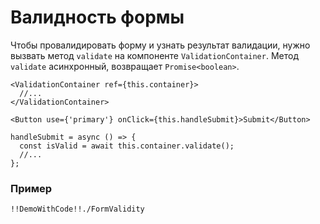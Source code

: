 # Валидность формы

Чтобы провалидировать форму и узнать результат валидации, нужно вызвать метод `validate` на компоненте `ValidationContainer`.
Метод `validate` асинхронный, возвращает `Promise<boolean>`.

    <ValidationContainer ref={this.сontainer}>
      //...
    </ValidationContainer>

    <Button use={'primary'} onClick={this.handleSubmit}>Submit</Button>

    handleSubmit = async () => {
      const isValid = await this.container.validate();
      //...
    };

### Пример

    !!DemoWithCode!!./FormValidity
